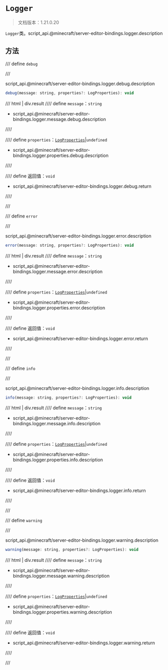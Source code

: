 # `Logger`

> 文档版本：1.21.0.20

`Logger`类。script_api.@minecraft/server-editor-bindings.logger.description

## 方法

/// define
`debug`


///

script_api.@minecraft/server-editor-bindings.logger.debug.description

```js
debug(message: string, properties?: LogProperties): void
```

/// html | div.result
//// define
`message`：`string`

- script_api.@minecraft/server-editor-bindings.logger.message.debug.description


////

//// define
`properties`：[`LogProperties`](./logproperties.md)|`undefined`

- script_api.@minecraft/server-editor-bindings.logger.properties.debug.description


////

//// define
返回值：`void`

- script_api.@minecraft/server-editor-bindings.logger.debug.return


////

///


/// define
`error`


///

script_api.@minecraft/server-editor-bindings.logger.error.description

```js
error(message: string, properties?: LogProperties): void
```

/// html | div.result
//// define
`message`：`string`

- script_api.@minecraft/server-editor-bindings.logger.message.error.description


////

//// define
`properties`：[`LogProperties`](./logproperties.md)|`undefined`

- script_api.@minecraft/server-editor-bindings.logger.properties.error.description


////

//// define
返回值：`void`

- script_api.@minecraft/server-editor-bindings.logger.error.return


////

///


/// define
`info`


///

script_api.@minecraft/server-editor-bindings.logger.info.description

```js
info(message: string, properties?: LogProperties): void
```

/// html | div.result
//// define
`message`：`string`

- script_api.@minecraft/server-editor-bindings.logger.message.info.description


////

//// define
`properties`：[`LogProperties`](./logproperties.md)|`undefined`

- script_api.@minecraft/server-editor-bindings.logger.properties.info.description


////

//// define
返回值：`void`

- script_api.@minecraft/server-editor-bindings.logger.info.return


////

///


/// define
`warning`


///

script_api.@minecraft/server-editor-bindings.logger.warning.description

```js
warning(message: string, properties?: LogProperties): void
```

/// html | div.result
//// define
`message`：`string`

- script_api.@minecraft/server-editor-bindings.logger.message.warning.description


////

//// define
`properties`：[`LogProperties`](./logproperties.md)|`undefined`

- script_api.@minecraft/server-editor-bindings.logger.properties.warning.description


////

//// define
返回值：`void`

- script_api.@minecraft/server-editor-bindings.logger.warning.return


////

///

